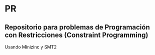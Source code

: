 # PR
## Repositorio para problemas de Programación con Restricciones (Constraint Programming)
Usando Minizinc y SMT2


